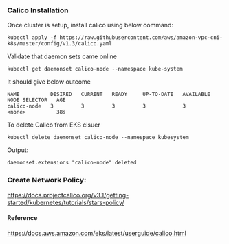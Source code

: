
### Calico Installation

Once cluster is setup, install calico using below command:

```
kubectl apply -f https://raw.githubusercontent.com/aws/amazon-vpc-cni-k8s/master/config/v1.3/calico.yaml
```

Validate that daemon sets came online

```
kubectl get daemonset calico-node --namespace kube-system
```

It should give below outcome

```
NAME          DESIRED   CURRENT   READY     UP-TO-DATE   AVAILABLE   NODE SELECTOR   AGE
calico-node   3         3         3         3            3           <none>          38s

```

To delete Calico from EKS clsuer

```
kubectl delete daemonset calico-node --namespace kubesystem
```

Output:

```
daemonset.extensions "calico-node" deleted
```

### Create Network Policy:

https://docs.projectcalico.org/v3.1/getting-started/kubernetes/tutorials/stars-policy/


#### Reference
https://docs.aws.amazon.com/eks/latest/userguide/calico.html
